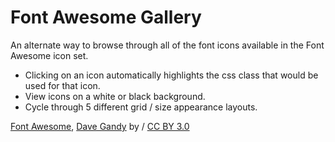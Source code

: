 # Font Awesome Gallery

An alternate way to browse through all of the font icons available in the Font Awesome icon set.

* Clicking on an icon automatically highlights the css class that would be used for that icon.
* View icons on a white or black background.
* Cycle through 5 different grid / size appearance layouts.

[Font Awesome](http://fortawesome.github.io/Font-Awesome/), [Dave Gandy](http://twitter.com/davegandy) by / [CC BY 3.0](http://creativecommons.org/licenses/by/3.0/)
